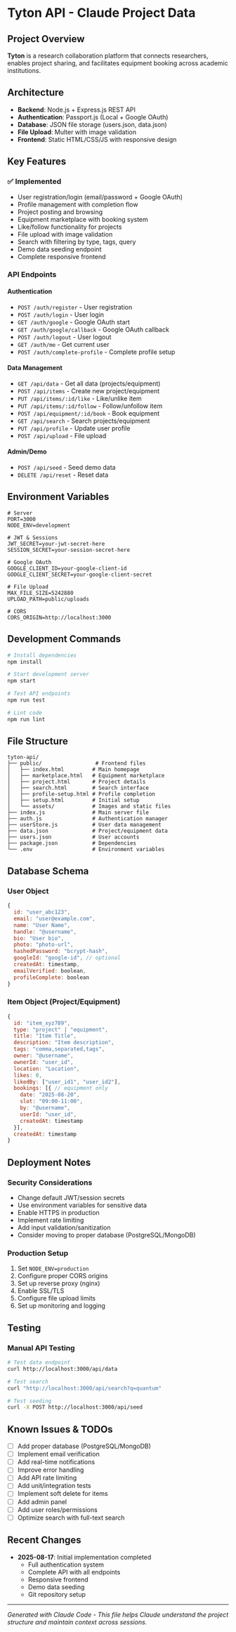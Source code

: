# Tyton API - Claude Project Data

## Project Overview

**Tyton** is a research collaboration platform that connects researchers, enables project sharing, and facilitates equipment booking across academic institutions.

## Architecture

- **Backend**: Node.js + Express.js REST API
- **Authentication**: Passport.js (Local + Google OAuth)
- **Database**: JSON file storage (users.json, data.json)
- **File Upload**: Multer with image validation
- **Frontend**: Static HTML/CSS/JS with responsive design

## Key Features

### ✅ Implemented
- User registration/login (email/password + Google OAuth)
- Profile management with completion flow
- Project posting and browsing
- Equipment marketplace with booking system
- Like/follow functionality for projects
- File upload with image validation
- Search with filtering by type, tags, query
- Demo data seeding endpoint
- Complete responsive frontend

### API Endpoints

#### Authentication
- `POST /auth/register` - User registration
- `POST /auth/login` - User login
- `GET /auth/google` - Google OAuth start
- `GET /auth/google/callback` - Google OAuth callback
- `POST /auth/logout` - User logout
- `GET /auth/me` - Get current user
- `POST /auth/complete-profile` - Complete profile setup

#### Data Management
- `GET /api/data` - Get all data (projects/equipment)
- `POST /api/items` - Create new project/equipment
- `PUT /api/items/:id/like` - Like/unlike item
- `PUT /api/items/:id/follow` - Follow/unfollow item
- `POST /api/equipment/:id/book` - Book equipment
- `GET /api/search` - Search projects/equipment
- `PUT /api/profile` - Update user profile
- `POST /api/upload` - File upload

#### Admin/Demo
- `POST /api/seed` - Seed demo data
- `DELETE /api/reset` - Reset data

## Environment Variables

```env
# Server
PORT=3000
NODE_ENV=development

# JWT & Sessions
JWT_SECRET=your-jwt-secret-here
SESSION_SECRET=your-session-secret-here

# Google OAuth
GOOGLE_CLIENT_ID=your-google-client-id
GOOGLE_CLIENT_SECRET=your-google-client-secret

# File Upload
MAX_FILE_SIZE=5242880
UPLOAD_PATH=public/uploads

# CORS
CORS_ORIGIN=http://localhost:3000
```

## Development Commands

```bash
# Install dependencies
npm install

# Start development server
npm start

# Test API endpoints
npm run test

# Lint code
npm run lint
```

## File Structure

```
tyton-api/
├── public/                 # Frontend files
│   ├── index.html         # Main homepage
│   ├── marketplace.html   # Equipment marketplace
│   ├── project.html       # Project details
│   ├── search.html        # Search interface
│   ├── profile-setup.html # Profile completion
│   ├── setup.html         # Initial setup
│   └── assets/            # Images and static files
├── index.js               # Main server file
├── auth.js                # Authentication manager
├── userStore.js           # User data management
├── data.json              # Project/equipment data
├── users.json             # User accounts
├── package.json           # Dependencies
└── .env                   # Environment variables
```

## Database Schema

### User Object
```javascript
{
  id: "user_abc123",
  email: "user@example.com", 
  name: "User Name",
  handle: "@username",
  bio: "User bio",
  photo: "photo-url",
  hashedPassword: "bcrypt-hash",
  googleId: "google-id", // optional
  createdAt: timestamp,
  emailVerified: boolean,
  profileComplete: boolean
}
```

### Item Object (Project/Equipment)
```javascript
{
  id: "item_xyz789",
  type: "project" | "equipment",
  title: "Item Title",
  description: "Item description",
  tags: "comma,separated,tags",
  owner: "@username",
  ownerId: "user_id",
  location: "Location",
  likes: 0,
  likedBy: ["user_id1", "user_id2"],
  bookings: [{ // equipment only
    date: "2025-08-20",
    slot: "09:00-11:00", 
    by: "@username",
    userId: "user_id",
    createdAt: timestamp
  }],
  createdAt: timestamp
}
```

## Deployment Notes

### Security Considerations
- Change default JWT/session secrets
- Use environment variables for sensitive data
- Enable HTTPS in production
- Implement rate limiting
- Add input validation/sanitization
- Consider moving to proper database (PostgreSQL/MongoDB)

### Production Setup
1. Set `NODE_ENV=production`
2. Configure proper CORS origins
3. Set up reverse proxy (nginx)
4. Enable SSL/TLS
5. Configure file upload limits
6. Set up monitoring and logging

## Testing

### Manual API Testing
```bash
# Test data endpoint
curl http://localhost:3000/api/data

# Test search
curl "http://localhost:3000/api/search?q=quantum"

# Test seeding
curl -X POST http://localhost:3000/api/seed
```

## Known Issues & TODOs

- [ ] Add proper database (PostgreSQL/MongoDB)
- [ ] Implement email verification
- [ ] Add real-time notifications
- [ ] Improve error handling
- [ ] Add API rate limiting
- [ ] Add unit/integration tests
- [ ] Implement soft delete for items
- [ ] Add admin panel
- [ ] Add user roles/permissions
- [ ] Optimize search with full-text search

## Recent Changes

- **2025-08-17**: Initial implementation completed
  - Full authentication system
  - Complete API with all endpoints
  - Responsive frontend
  - Demo data seeding
  - Git repository setup

---

*Generated with Claude Code - This file helps Claude understand the project structure and maintain context across sessions.*